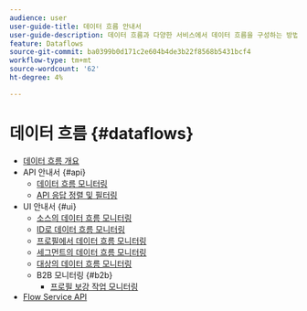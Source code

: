```yaml
---
audience: user
user-guide-title: 데이터 흐름 안내서
user-guide-description: 데이터 흐름과 다양한 서비스에서 데이터 흐름을 구성하는 방법에 대해 알아봅니다.
feature: Dataflows
source-git-commit: ba0399b0d171c2e604b4de3b22f8568b5431bcf4
workflow-type: tm+mt
source-wordcount: '62'
ht-degree: 4%

---
```



# 데이터 흐름 {#dataflows}

- [데이터 흐름 개요](./home.md)
- API 안내서 {#api}
   - [데이터 흐름 모니터링](./api/monitor.md)
   - [API 응답 정렬 및 필터링](./api/sort-and-filter.md)
- UI 안내서 {#ui}
   - [소스의 데이터 흐름 모니터링](./ui/monitor-sources.md)
   - [ID로 데이터 흐름 모니터링](./ui/monitor-identities.md)
   - [프로필에서 데이터 흐름 모니터링](./ui/monitor-profiles.md)
   - [세그먼트의 데이터 흐름 모니터링](./ui/monitor-segments.md)
   - [대상의 데이터 흐름 모니터링](./ui/monitor-destinations.md)
   - B2B 모니터링 {#b2b}
      - [프로필 보강 작업 모니터링](./ui/b2b/monitor-profile-enrichment.md)
- [Flow Service API](https://www.adobe.io/experience-platform-apis/references/flow-service/)